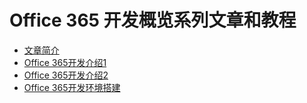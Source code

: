 # Office 365 开发概览系列文章和教程

* [文章简介](README.md)
* [Office 365开发介绍1](docs/office365dev-overview-1.md)
* [Office 365开发介绍2](docs/office365dev-overview-2.md)
* [Office 365开发环境搭建](/docs/office365devenv.md)



